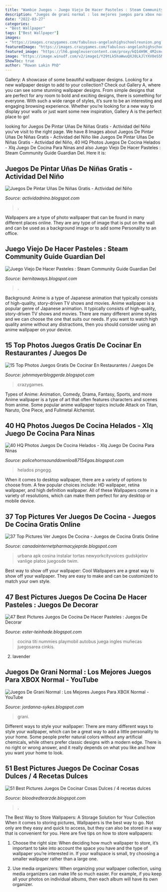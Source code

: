 ```yaml
---
title: "Wambie Juegos - Juego Viejo De Hacer Pasteles : Steam Community Guide Guardian Del"
description: "Juegos de grani normal : los mejores juegos para xbox normal"
date: "2022-03-27"
categories:
- "Best Wallpaper"
tags: ["Best Wallpaper"]
images:
- "https://images.crazygames.com/fabulous-angelashighschoolreunion.png?auto=format,compress&amp;q=100&amp;cs=strip"
featuredImage: "https://images.crazygames.com/fabulous-angelashighschoolreunion.png?auto=format,compress&amp;q=100&amp;cs=strip"
featured_image: "https://lh6.googleusercontent.com/proxy/kQ14H9K_4M2cmcAaT_ghj0i0D1bwTlRMnmfINWbXYm88ali-A34VDQxWZkxl1KSIVqYwaXrERDo5Kh3ETXmyu3o3JLQDY6XOH4f27O250JV4zDPJ03iHFSK1sTdkS_sKYNtn=w1200-h630-p-k-no-nu"
image: "https://image.winudf.com/v2/image1/Y29tLk5haWwuQXJ0LkJlYXV0eS5NYWtlb3Zlci5TYWxvbl9zY3JlZW5fMV8xNTUwMTI5MzA0XzA2OQ/screen-1.jpg?fakeurl=1&amp;type=.jpg"
ShowToc: true
author: "Rowan Lakin PhD"
---
```



Gallery: A showcase of some beautiful wallpaper designs.
Looking for a new wallpaper design to add to your collection? Check out Gallery A, where you can see some stunning wallpaper designs. From simple designs that are perfect for any room to bold and exciting designs, there is something for everyone. With such a wide range of styles, it’s sure to be an interesting and engaging browsing experience. Whether you’re looking for a new way to display your walls or just want some new inspiration, Gallery A is the perfect place to go!
		
		
		
		
		
		
		
	

		
looking for Juegos De Pintar Uñas De Niñas Gratis - Actividad del Niño you've visit to the right page. We have 8 Images about Juegos De Pintar Uñas De Niñas Gratis - Actividad del Niño like Juegos De Pintar Uñas De Niñas Gratis - Actividad del Niño, 40 HQ Photos Juegos De Cocina Helados - Xlq Juego De Cocina Para Ninas and also Juego Viejo De Hacer Pasteles : Steam Community Guide Guardian Del. Here it is:
		
    
## Juegos De Pintar Uñas De Niñas Gratis - Actividad Del Niño

<img loading=lazy src="https://image.winudf.com/v2/image1/Y29tLk5haWwuQXJ0LkJlYXV0eS5NYWtlb3Zlci5TYWxvbl9zY3JlZW5fMV8xNTUwMTI5MzA0XzA2OQ/screen-1.jpg?fakeurl=1&amp;type=.jpg" onerror="this.onerror=null;this.src='https://tse3.mm.bing.net/th?id=OIP.3f7Jehuld-bT7bzefxoP3gHaEK&amp;pid=15.1';" alt="Juegos De Pintar Uñas De Niñas Gratis - Actividad del Niño">

_Source: actividadnino.blogspot.com_

>. 

	



Wallpapers are a type of photo wallpaper that can be found in many different places online. They are any type of image that is put on the wall and can be used as a background image or to add some Personality to an office.

    
## Juego Viejo De Hacer Pasteles : Steam Community Guide Guardian Del

<img loading=lazy src="https://lh6.googleusercontent.com/proxy/kQ14H9K_4M2cmcAaT_ghj0i0D1bwTlRMnmfINWbXYm88ali-A34VDQxWZkxl1KSIVqYwaXrERDo5Kh3ETXmyu3o3JLQDY6XOH4f27O250JV4zDPJ03iHFSK1sTdkS_sKYNtn=w1200-h630-p-k-no-nu" onerror="this.onerror=null;this.src='https://tse1.mm.bing.net/th?id=OIP.INx7BUwmTCzXoq8ByuTg5AHaD4&amp;pid=15.1';" alt="Juego Viejo De Hacer Pasteles : Steam Community Guide Guardian Del">

_Source: bernitaways.blogspot.com_

>. 

	

Background: Anime is a type of Japanese animation that typically consists of high-quality, story-driven TV shows and movies.
Anime wallpaper is a popular genre of Japanese animation. It typically consists of high-quality, story-driven TV shows and movies. There are many different anime styles and we can choose the one that suits our needs. If you want to watch high quality anime without any distractions, then you should consider using an anime wallpaper on your device.

    
## 15 Top Photos Juegos Gratis De Cocinar En Restaurantes / Juegos De

<img loading=lazy src="https://images.crazygames.com/fabulous-angelashighschoolreunion.png?auto=format,compress&amp;q=100&amp;cs=strip" onerror="this.onerror=null;this.src='https://tse2.mm.bing.net/th?id=OIP.-ZuD61FPPvayAdOEp9SYrQAAAA&amp;pid=15.1';" alt="15 Top Photos Juegos Gratis De Cocinar En Restaurantes / Juegos De">

_Source: johnmayerbloggerde.blogspot.com_

>crazygames. 

	

Types of Anime: Animation, Comedy, Drama, Fantasy, Sports, and more
Anime wallpaper is a type of art that often features characters and scenes from anime. Some popular anime wallpaper topics include Attack on Titan, Naruto, One Piece, and Fullmetal Alchemist.

    
## 40 HQ Photos Juegos De Cocina Helados - Xlq Juego De Cocina Para Ninas

<img loading=lazy src="https://e7.pngegg.com/pngimages/242/263/png-clipart-master-dessert-chef-unicorn-ice-cream-sundae-ice-desserts-maker-ice-cream-summer-frozen-food-rainbow-unicorn-foods-desserts-cooking-games-ice-cream-cream-game.png" onerror="this.onerror=null;this.src='https://tse2.mm.bing.net/th?id=OIP.a-YapsWDuMAwv4SI7Gi7bgHaEN&amp;pid=15.1';" alt="40 HQ Photos Juegos De Cocina Helados - Xlq Juego De Cocina Para Ninas">

_Source: policehornsounddownloa87154gas.blogspot.com_

>helados pngegg. 

	

When it comes to desktop wallpaper, there are a variety of options to choose from. A few popular choices include: HD wallpaper, retina wallpaper, and high definition wallpaper. All of these Wallpapers come in a variety of resolutions, which can make them perfect for any desktop or mobile device. 

    
## 37 Top Pictures Ver Juegos De Cocina - Juegos De Cocina Gratis Online

<img loading=lazy src="https://image.winudf.com/v2/image1/Y29tLnR3bS5jb29raW5ndXJiYW5mb29kX3NjcmVlbl8wXzE1NzAxOTc2NThfMDc4/screen-0.jpg?fakeurl=1&amp;type=.jpg" onerror="this.onerror=null;this.src='https://tse4.mm.bing.net/th?id=OIP.SmtrrcNCqcSSpxbmX9FNPwHaEK&amp;pid=15.1';" alt="37 Top Pictures Ver Juegos De Cocina - Juegos de Cocina Gratis Online">

_Source: canadainternetpharmacyjeprde.blogspot.com_

>urbana apk cosina instalar tortas newyorkcityvoices gudskjelov vanlige platos juegosde twim. 

	

Best way to show off your wallpaper:
Cool Wallpapers are a great way to show off your wallpaper. They are easy to make and can be customized to match your own style.

    
## 47 Best Pictures Juegos De Cocina De Hacer Pasteles : Juegos De Decorar

<img loading=lazy src="https://i.pinimg.com/originals/a0/6f/18/a06f18d7401f5da836d603c1a0832be6.jpg" onerror="this.onerror=null;this.src='https://tse4.mm.bing.net/th?id=OIP.POFSEZcmW2KSn8jINVr-ywHaEK&amp;pid=15.1';" alt="47 Best Pictures Juegos De Cocina De Hacer Pasteles : Juegos De Decorar">

_Source: ester-teinhade.blogspot.com_

>cocina titi nummies playmobil autobus juega ingles muñecas juegosarea cinkis. 

	

2. lavender 

    
## Juegos De Grani Normal : Los Mejores Juegos Para XBOX Normal - YouTube

<img loading=lazy src="https://i.ytimg.com/vi/MQeFk8GnEhk/maxresdefault.jpg" onerror="this.onerror=null;this.src='https://tse2.mm.bing.net/th?id=OIP.0qH8NacUAYZvn3xblFQsDwHaEK&amp;pid=15.1';" alt="Juegos De Grani Normal : Los Mejores Juegos Para XBOX Normal - YouTube">

_Source: jordanna-sykes.blogspot.com_

>grani. 

	

Different ways to style your wallpaper:
There are many different ways to style your wallpaper, which can be a great way to add a little personality to your home. Some people prefer natural colors without any artificial chemicals, while others prefer classic designs with a modern edge. There is no right or wrong answer, and it really depends on what you like and how you want your home to look.

    
## 51 Best Pictures Juegos De Cocinar Cosas Dulces / 4 Recetas Dulces

<img loading=lazy src="https://i.pinimg.com/originals/5b/be/91/5bbe918b4f0d1c14f96364048568c41b.jpg" onerror="this.onerror=null;this.src='https://tse4.mm.bing.net/th?id=OIP.RLZdlmpOciYy_25jBEOd1AHaEK&amp;pid=15.1';" alt="51 Best Pictures Juegos De Cocinar Cosas Dulces / 4 recetas dulces">

_Source: bloodredtearzde.blogspot.com_

>. 

	

The Best Way to Store Wallpapers: A Storage Solution for Your Collection
When it comes to storing pictures, Wallpapers is the best way to go. Not only are they easy and quick to access, but they can also be stored in a way that is convenient for you. Here are five tips on how to store wallpapers:
1) Choose the right size: When deciding how much wallpaper to store, it’s important to take into account the space you have and the type of wallpaper you’re interested in. If your wallspace is small, try choosing a smaller wallpaper rather than a large one.

2) Use media organizers: When organizing your wallpaper collection, using media organizers can make life so much easier. For example, if you keep all your photos on individual albums, then each album will have its own organizer.


